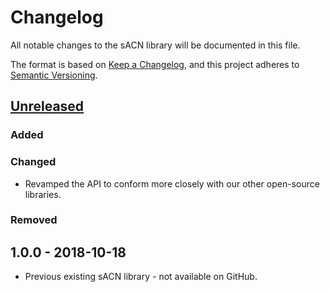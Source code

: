 # Changelog
All notable changes to the sACN library will be documented in this file.

The format is based on [Keep a Changelog](https://keepachangelog.com/en/1.0.0/),
and this project adheres to [Semantic Versioning](https://semver.org/spec/v2.0.0.html).

## [Unreleased]
### Added

### Changed
- Revamped the API to conform more closely with our other open-source libraries.

### Removed

## 1.0.0 - 2018-10-18
- Previous existing sACN library - not available on GitHub.

[Unreleased]: https://github.com/ETCLabs/sACN/compare/master...develop

